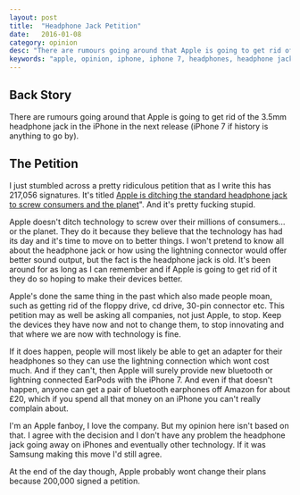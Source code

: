```yaml
---
layout: post
title:  "Headphone Jack Petition"
date:   2016-01-08
category: opinion
desc: "There are rumours going around that Apple is going to get rid of the 3.5mm headphone jack in the iPhone in the next release (iPhone 7 if history is anything to go by)."
keywords: "apple, opinion, iphone, iphone 7, headphones, headphone jack, petition"
---
```


## Back Story
There are rumours going around that Apple is going to get rid of the 3.5mm headphone jack in the iPhone in the next release (iPhone 7 if history is anything to go by).

## The Petition
I just stumbled across a pretty ridiculous petition that as I write this has 217,056 signatures. It's titled [Apple is ditching the standard headphone jack to screw consumers and the planet](https://action.sumofus.org/a/iphone-headphone-jack/)". And it's pretty fucking stupid.

Apple doesn't ditch technology to screw over their millions of consumers... or the planet. They do it because they believe that the technology has had its day and it's time to move on to better things. I won't pretend to know all about the headphone jack or how using the lightning connector would offer better sound output, but the fact is the headphone jack is old. It's been around for as long as I can remember and if Apple is going to get rid of it they do so hoping to make their devices better.

Apple's done the same thing in the past which also made people moan, such as getting rid of the floppy drive, cd drive, 30-pin connector etc. This petition may as well be asking all companies, not just Apple, to stop. Keep the devices they have now and not to change them, to stop innovating and that where we are now with technology is fine.

If it does happen, people will most likely be able to get an adapter for their headphones so they can use the lightning connection which wont cost much. And if they can't, then Apple will surely provide new bluetooth or lightning connected EarPods with the iPhone 7. And even if that doesn't happen, anyone can get a pair of bluetooth earphones off Amazon for about £20, which if you spend all that money on an iPhone you can't really complain about.

I'm an Apple fanboy, I love the company. But my opinion here isn't based on that. I agree with the decision and I don't have any problem the headphone jack going away on iPhones and eventually other technology. If it was Samsung making this move I'd still agree.

At the end of the day though, Apple probably wont change their plans because 200,000 signed a petition.